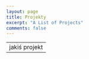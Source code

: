 ```yaml
---
layout: page
title: Projekty
excerpt: "A List of Projects"
comments: false
---
```


<table>
    <tr>
        <td>
            jakiś projekt
        </td>
    </tr>
</table>
